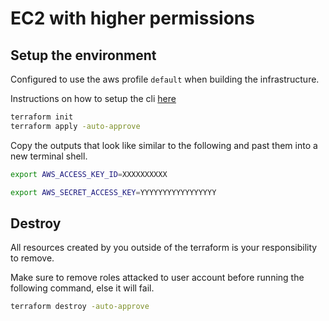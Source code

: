 # EC2 with higher permissions

## Setup the environment

Configured to use the aws profile `default` when building the infrastructure.

Instructions on how to setup the cli [here](https://docs.aws.amazon.com/cli/latest/userguide/cli-chap-configure.html)

```sh
terraform init
terraform apply -auto-approve
```

Copy the outputs that look like similar to the following and past them into a new terminal shell.

```sh
export AWS_ACCESS_KEY_ID=XXXXXXXXXX

export AWS_SECRET_ACCESS_KEY=YYYYYYYYYYYYYYYYY
```

## Destroy

All resources created by you outside of the terraform is your responsibility to remove.

Make sure to remove roles attacked to user account before running the following command, else it will fail.

```sh
terraform destroy -auto-approve
```

